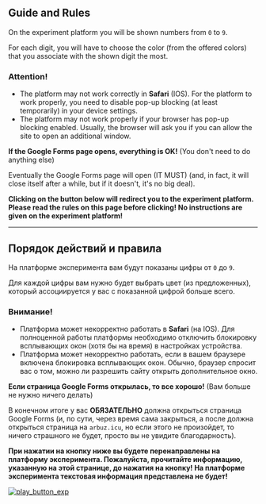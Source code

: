 ## Guide and Rules

On the experiment platform you will be shown numbers from `0` to `9`.

For each digit, you will have to choose the color (from the offered colors) that you associate with the shown digit the most.

### Attention!

- The platform may not work correctly in **Safari** (IOS). For the platform to work properly, you need to disable pop-up blocking (at least temporarily) in your device settings.
- The platform may not work properly if your browser has pop-up blocking enabled. Usually, the browser will ask you if you can allow the site to open an additional window.

**If the Google Forms page opens, everything is OK!** (You don't need to do anything else)

Eventually the Google Forms page will open (IT MUST) (and, in fact, it will close itself after a while, but if it doesn't, it's no big deal).

**Clicking on the button below will redirect you to the experiment platform. 
Please read the rules on this page before clicking! 
No instructions are given on the experiment platform!**

- - -

## Порядок действий и правила

На платформе эксперимента вам будут показаны цифры от `0` до `9`.

Для каждой цифры вам нужно будет выбрать цвет (из предложенных), который ассоциируется у вас с показанной цифрой больше всего.

### Внимание!

- Платформа может некорректно работать в **Safari** (на IOS). Для полноценной работы платформы необходимо отключить блокировку всплывающих окон (хотя бы на время) в настройках устройства.
- Платформа может некорректно работать, если в вашем браузере включена блокировка всплывающих окон. Обычно, браузер спросит вас о том, можно ли разрешить сайту открыть дополнительное окно.

**Если страница Google Forms открылась, то все хорошо!** (Вам больше не нужно ничего делать)

В конечном итоге у вас **ОБЯЗАТЕЛЬНО** должна открыться страница Google Forms (и, по сути, через время сама закрыться, а после должна открыться страница на `arbuz.icu`, но если этого не произойдет, то ничего страшного не будет, просто вы не увидите благодарность). 


**При нажатии на кнопку ниже вы будете перенаправлены на платформу эксперимента. 
Пожалуйста, прочитайте информацию, указанную на этой странице, до нажатия на кнопку! 
На платформе эксперимента текстовая информация представлена не будет!**


[![play_button_exp](https://cdn.arbuz.icu/img/special/experiment_play.png)](https://experiment.arbuz.icu/)
